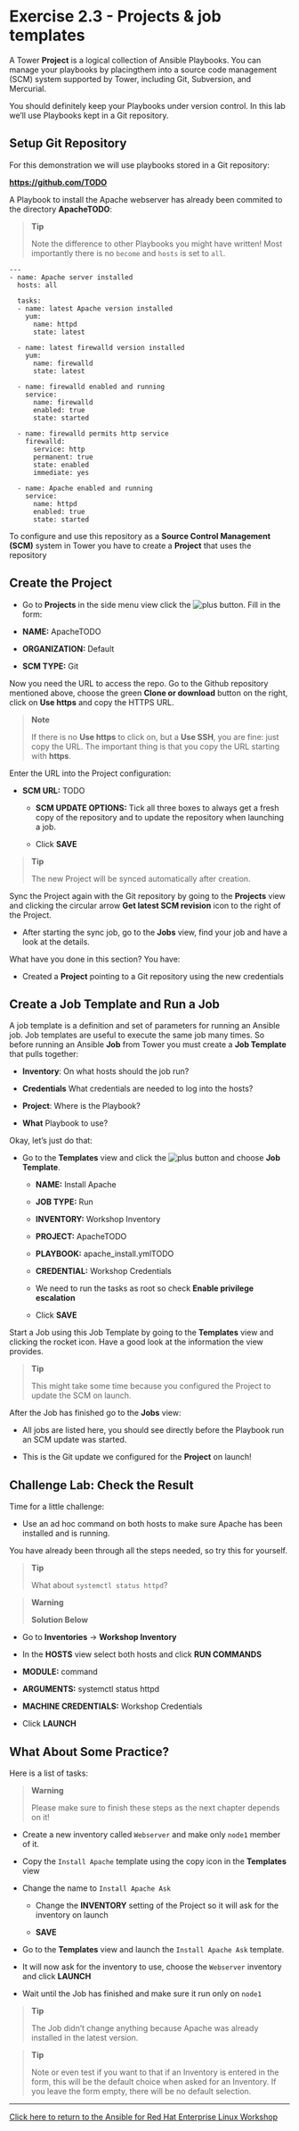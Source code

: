# Exercise 2.3 - Projects & job templates

A Tower **Project** is a logical collection of Ansible Playbooks. You can manage your playbooks by placingthem into a source code management (SCM) system supported by Tower, including Git, Subversion, and Mercurial.

You should definitely keep your Playbooks under version control. In this lab we’ll use Playbooks kept in a Git repository.

## Setup Git Repository

For this demonstration we will use playbooks stored in a Git repository:

**https://github.com/TODO**


A Playbook to install the Apache webserver has already been commited to the directory **ApacheTODO**:

> **Tip**
> 
> Note the difference to other Playbooks you might have written\! Most importantly there is no `become` and `hosts` is set to `all`.

    ---
    - name: Apache server installed
      hosts: all

      tasks:
      - name: latest Apache version installed
        yum:
          name: httpd
          state: latest

      - name: latest firewalld version installed
        yum:
          name: firewalld
          state: latest

      - name: firewalld enabled and running
        service:
          name: firewalld
          enabled: true
          state: started

      - name: firewalld permits http service
        firewalld:
          service: http
          permanent: true
          state: enabled
          immediate: yes

      - name: Apache enabled and running
        service:
          name: httpd
          enabled: true
          state: started

To configure and use this repository as a **Source Control Management (SCM)** system in Tower you have to create a **Project** that uses the repository

## Create the Project

  - Go to **Projects** in the side menu view click the ![plus](images/green_plus.png) button. Fill in the form:

  - **NAME:** ApacheTODO

  - **ORGANIZATION:** Default

  - **SCM TYPE:** Git

Now you need the URL to access the repo. Go to the Github repository mentioned above, choose the green **Clone or download** button on the right, click on **Use https** and copy the HTTPS URL.

> **Note**
> 
> If there is no **Use https** to click on, but a **Use SSH**, you are fine: just copy the URL. The important thing is that you copy the URL starting with **https**.

 Enter the URL into the Project configuration:

  - **SCM URL:** TODO
    
      - **SCM UPDATE OPTIONS:** Tick all three boxes to always get a fresh copy of the repository and to update the repository when launching a job.
    
      - Click **SAVE**

> **Tip**
> 
> The new Project will be synced automatically after creation.

Sync the Project again with the Git repository by going to the **Projects** view and clicking the circular arrow **Get latest SCM revision** icon to the right of the Project.

  - After starting the sync job, go to the **Jobs** view, find your job and have a look at the details.

What have you done in this section? You have:

  - Created a **Project** pointing to a Git repository using the new credentials

## Create a Job Template and Run a Job

A job template is a definition and set of parameters for running an Ansible job. Job templates are useful to execute the same job many times. So before running an Ansible **Job** from Tower you must create a **Job Template** that pulls together:

  - **Inventory**: On what hosts should the job run?

  - **Credentials** What credentials are needed to log into the hosts?

  - **Project**: Where is the Playbook?

  - **What** Playbook to use?

Okay, let’s just do that:

  - Go to the **Templates** view and click the ![plus](images/green_plus.png) button and choose **Job Template**.
    
      - **NAME:** Install Apache
    
      - **JOB TYPE:** Run
    
      - **INVENTORY:** Workshop Inventory
    
      - **PROJECT:** ApacheTODO
    
      - **PLAYBOOK:** apache\_install.ymlTODO
    
      - **CREDENTIAL:** Workshop Credentials
    
      - We need to run the tasks as root so check **Enable privilege escalation**
    
      - Click **SAVE**

Start a Job using this Job Template by going to the **Templates** view and clicking the rocket icon. Have a good look at the information the view provides.

> **Tip**
> 
> This might take some time because you configured the Project to update the SCM on launch.

After the Job has finished go to the **Jobs** view:

  - All jobs are listed here, you should see directly before the Playbook run an SCM update was started.

  - This is the Git update we configured for the **Project** on launch\!

## Challenge Lab: Check the Result

Time for a little challenge:

  - Use an ad hoc command on both hosts to make sure Apache has been installed and is running.

You have already been through all the steps needed, so try this for yourself.

> **Tip**
> 
> What about `systemctl status httpd`?

> **Warning**
> 
> **Solution Below**

  - Go to **Inventories** → **Workshop Inventory**

  - In the **HOSTS** view select both hosts and click **RUN COMMANDS**

  - **MODULE:** command

  - **ARGUMENTS:** systemctl status httpd

  - **MACHINE CREDENTIALS:** Workshop Credentials

  - Click **LAUNCH**

## What About Some Practice?

Here is a list of tasks:

> **Warning**
> 
> Please make sure to finish these steps as the next chapter depends on it\!

  - Create a new inventory called `Webserver` and make only `node1` member of it.

  - Copy the `Install Apache` template using the copy icon in the **Templates** view

  - Change the name to `Install Apache Ask`
    
      - Change the **INVENTORY** setting of the Project so it will ask for the inventory on launch
    
      - **SAVE**

  - Go to the **Templates** view and launch the `Install Apache Ask` template.

  - It will now ask for the inventory to use, choose the `Webserver` inventory and click **LAUNCH**

  - Wait until the Job has finished and make sure it run only on `node1`

> **Tip**
> 
> The Job didn’t change anything because Apache was already installed in the latest version.

> **Tip**
> 
> Note or even test if you want to that if an Inventory is entered in the form, this will be the default choice when asked for an Inventory. If you leave the form empty, there will be no default selection.

----

[Click here to return to the Ansible for Red Hat Enterprise Linux Workshop](../README.md)
